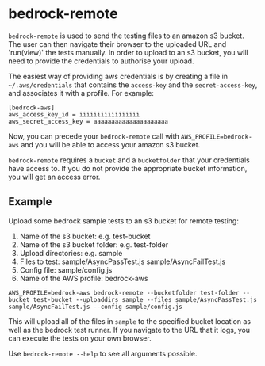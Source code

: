 # bedrock-remote

`bedrock-remote` is used to send the testing files to an amazon s3 bucket. The user can then navigate their browser to the uploaded URL and 'run(view)' the tests manually. In order to upload to an s3 bucket, you will need to provide the credentials to authorise your upload.

The easiest way of providing aws credentials is by creating a file in `~/.aws/credentials` that contains the `access-key` and the `secret-access-key`, and associates it with a profile. For example:

```
[bedrock-aws]
aws_access_key_id = iiiiiiiiiiiiiiiii
aws_secret_access_key = aaaaaaaaaaaaaaaaaaaaa
```

Now, you can precede your `bedrock-remote` call with `AWS_PROFILE=bedrock-aws` and you will be able to access your amazon s3 bucket.

`bedrock-remote` requires a `bucket` and a `bucketfolder` that your credentials have access to. If you do not provide the appropriate bucket information, you will get an access error.


## Example

Upload some bedrock sample tests to an s3 bucket for remote testing:

1. Name of the s3 bucket: e.g. test-bucket
2. Name of the s3 bucket folder: e.g. test-folder
3. Upload directories: e.g. sample
4. Files to test: sample/AsyncPassTest.js sample/AsyncFailTest.js
5. Config file: sample/config.js
6. Name of the AWS profile: bedrock-aws

`AWS_PROFILE=bedrock-aws bedrock-remote --bucketfolder test-folder --bucket test-bucket --uploaddirs sample --files sample/AsyncPassTest.js sample/AsyncFailTest.js --config sample/config.js `

This will upload all of the files in `sample` to the specified bucket location as well as the bedrock test runner. If you navigate to the URL that it logs, you can execute the tests on your own browser.

Use `bedrock-remote --help` to see all arguments possible.

